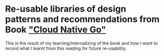 # Re-usable libraries of design patterns and recommendations from Book ["Cloud Native Go"](https://www.amazon.com/-/es/Matthew-Titmus/dp/1492076333/ref=tmm_pap_swatch_0?_encoding=UTF8&qid=&sr=)

This is the result of my learning/internalizing of the book and how I want to record what I learnt from this reading for future re-usability.
